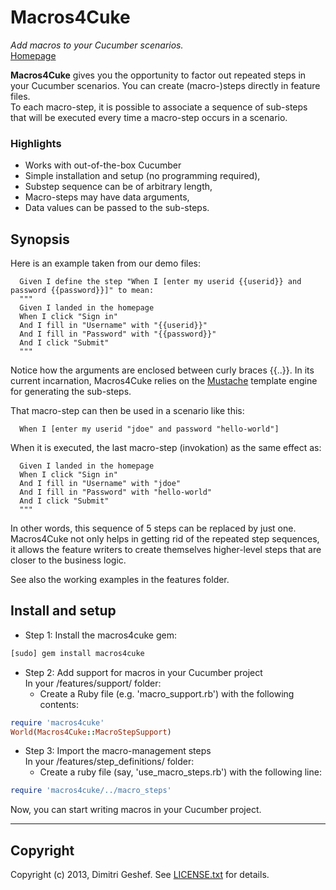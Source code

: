 Macros4Cuke
===========

_Add macros to your Cucumber scenarios._  
[Homepage](https://github.com/famished-tiger/Macros4Cuke)

__Macros4Cuke__ gives you the opportunity to factor out repeated steps
 in your Cucumber scenarios. You can create (macro-)steps directly in feature files.   
To each macro-step, it is possible to associate a sequence of sub-steps
 that will be executed every time a macro-step occurs in a scenario.

### Highlights ###
* Works with out-of-the-box Cucumber
* Simple installation and setup (no programming required),
* Substep sequence can be of arbitrary length,
* Macro-steps may have data arguments,
* Data values can be passed to the sub-steps.

## Synopsis ##
Here is an example taken from our demo files:  
```cucumber
  Given I define the step "When I [enter my userid {{userid}} and password {{password}}]" to mean:  
  """  
  Given I landed in the homepage  
  When I click "Sign in"  
  And I fill in "Username" with "{{userid}}"  
  And I fill in "Password" with "{{password}}"  
  And I click "Submit"  
  """  
```

Notice how the arguments are enclosed between curly braces {{..}}. In its current incarnation,
Macros4Cuke relies on the [Mustache](http://mustache.github.io/mustache.5.html) template engine
 for generating the sub-steps.

That macro-step can then be used in a scenario like this:  
```cucumber
  When I [enter my userid "jdoe" and password "hello-world"]
```

When it is executed, the last macro-step (invokation) as the same effect as:
```cucumber 
  Given I landed in the homepage  
  When I click "Sign in"  
  And I fill in "Username" with "jdoe"  
  And I fill in "Password" with "hello-world"  
  And I click "Submit"  
  """  
```

In other words, this sequence of 5 steps can be replaced by just one.
Macros4Cuke not only helps in getting rid of the repeated step sequences,
 it allows the feature writers to create themselves higher-level steps
 that are closer to the business logic.  

See also the working examples in the features folder.

## Install and setup ##
* Step 1: Install the macros4cuke gem:
```bash  
[sudo] gem install macros4cuke
```

  
* Step 2: Add support for macros in your Cucumber project  
In your /features/support/ folder:    
  - Create a Ruby file (e.g. 'macro\_support.rb') with the following contents:  
  
```ruby
require 'macros4cuke'  
World(Macros4Cuke::MacroStepSupport)
```  
  
* Step 3: Import the macro-management steps  
In your /features/step_definitions/ folder:  
  - Create a ruby file (say, 'use\_macro\_steps.rb') with the following line:  
  
```ruby  
require 'macros4cuke/../macro_steps'
```  
  
Now, you can start writing macros in your Cucumber project.

---

Copyright
---------
Copyright (c) 2013, Dimitri Geshef. See [LICENSE.txt](https://github.com/famished-tiger/Macros4Cuke/blob/master/LICENSE.txt) for details.